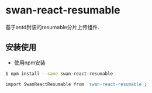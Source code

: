# swan-react-resumable

基于antd封装的resumable分片上传组件.

## 安装使用

* 使用npm安装

``` bash
$ npm install --save swan-react-resumable

import SwanReactResumable from 'swan-react-resumable';
```
